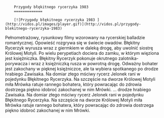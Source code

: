 
        Przygody błękitnego rycerzyka 1983 
        =============
        
        [![Przygody błękitnego rycerzyka 1983 ](http://vidos.pl/images/player.gif)](http://vidos.pl/przygody-blekitnego-rycerzyka-1983)
        
        
 Pełnometrażowy, rysunkowy filmy wzorowany na rycerskiej balladzie romantycznej. Opowieść rozgrywa się w świecie owadów. Błękitny Rycerzyk wyrusza wraz z giermkiem w daleką drogę, aby uwolnić siostrę Królowej Motyli. Po wielu perypetiach dociera do zamku, w którym więziona jest księżniczka. Błękitny Rycerzyk pokonuje okrutnego zalotnika-porywacza i wraz z księżniczką rusza w powrotną drogę. Odważny bohater jest zakochany w pięknej księżniczce, ale ta wybiera spotkanego po drodze hrabiego Zawisaka. Na domiar złego mściwy rycerz Jelonek rani w pojedynku Błękitnego Rycerzyka. Na szczęście na dworze Królowej Motyli miła Mrówka ratuje rannego bohatera, który powracając do zdrowia dostrzega piękno idobroć zakochanej w nim Mrówki.  ... drodze hrabiego Zawisaka. Na domiar złego mściwy rycerz Jelonek rani w pojedynku Błękitnego Rycerzyka. Na szczęście na dworze Królowej Motyli miła Mrówka ratuje rannego bohatera, który powracając do zdrowia dostrzega piękno idobroć zakochanej w nim Mrówki.
    